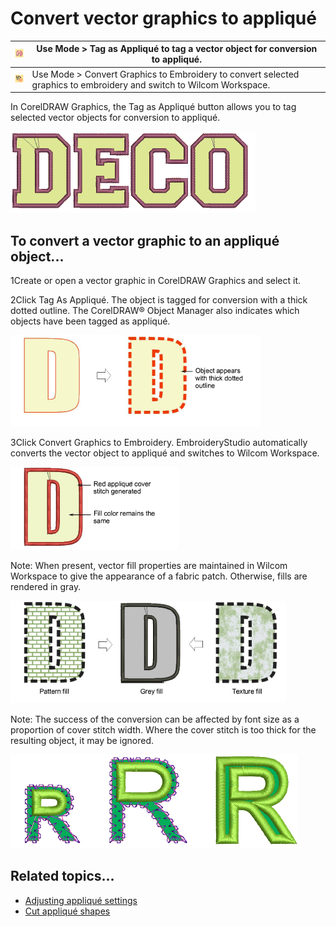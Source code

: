 # Convert vector graphics to appliqué

| ![TagAsApplique.png](assets/TagAsApplique.png)                             | Use Mode > Tag as Appliqué to tag a vector object for conversion to appliqué.                                        |
| -------------------------------------------------------------------------- | -------------------------------------------------------------------------------------------------------------------- |
| ![ConvertGraphicsToEmbroidery.png](assets/ConvertGraphicsToEmbroidery.png) | Use Mode > Convert Graphics to Embroidery to convert selected graphics to embroidery and switch to Wilcom Workspace. |

In CorelDRAW Graphics, the Tag as Appliqué button allows you to tag selected vector objects for conversion to appliqué.

![AppliqueSample_DECO.png](assets/AppliqueSample_DECO.png)

## To convert a vector graphic to an appliqué object...

1Create or open a vector graphic in CorelDRAW Graphics and select it.

2Click Tag As Appliqué. The object is tagged for conversion with a thick dotted outline. The CorelDRAW® Object Manager also indicates which objects have been tagged as appliqué.

![applique00002.png](assets/applique00002.png)

3Click Convert Graphics to Embroidery. EmbroideryStudio automatically converts the vector object to appliqué and switches to Wilcom Workspace.

![TagVectorAsApplique6.png](assets/TagVectorAsApplique6.png)

Note: When present, vector fill properties are maintained in Wilcom Workspace to give the appearance of a fabric patch. Otherwise, fills are rendered in gray.

![applique00007.png](assets/applique00007.png)

Note: The success of the conversion can be affected by font size as a proportion of cover stitch width. Where the cover stitch is too thick for the resulting object, it may be ignored.

![ConvertAppliqueLetters.png](assets/ConvertAppliqueLetters.png)

## Related topics...

- [Adjusting appliqué settings](Adjusting_appliqué_settings)
- [Cut appliqué shapes](../export/Cut_appliqué_shapes)
